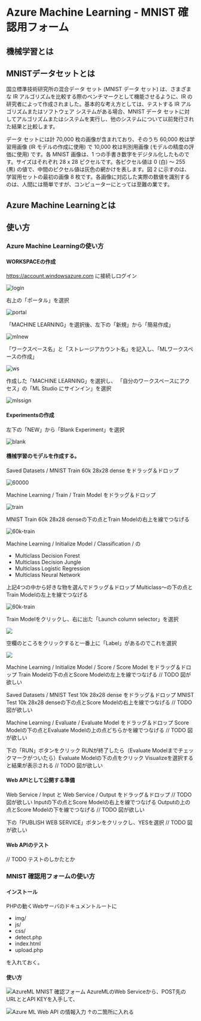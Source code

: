 Azure Machine Learning - MNIST 確認用フォーム
=============

## 機械学習とは


## MNISTデータセットとは
国立標準技術研究所の混合データ セット (MNIST データ セット) は、さまざまな IR アルゴリズムを比較する際のベンチマークとして機能させるように、IR の研究者によって作成されました。基本的な考え方としては、テストする IR アルゴリズムまたはソフトウェア システムがある場合、MNIST データ セットに対してアルゴリズムまたはシステムを実行し、他のシステムについて以前発行された結果と比較します。

データ セットには計 70,000 枚の画像が含まれており、そのうち 60,000 枚は学習用画像 (IR モデルの作成に使用) で 10,000 枚は判別用画像 (モデルの精度の評価に使用) です。各 MNIST 画像は、1 つの手書き数字をデジタル化したものです。サイズはそれぞれ 28 x 28 ピクセルです。各ピクセル値は 0 (白) ～ 255 (黒) の値で、中間のピクセル値は灰色の網かけを表します。図 2 に示すのは、学習用セットの最初の画像 8 枚です。各画像に対応した実際の数値を識別するのは、人間には簡単ですが、コンピューターにとっては至難の業です。

## Azure Machine Learningとは






## 使い方
### Azure Machine Learningの使い方

#### WORKSPACEの作成

https://account.windowsazure.com
に接続しログイン

![login](README.img/azureml-login.png)

右上の「ポータル」を選択

![portal](README.img/azureml-portal.png)

「MACHINE LEARNING」を選択後、左下の「新規」から「簡易作成」

![mlnew](README.img/azureml-mlnew.png)

「ワークスペース名」と「ストレージアカウント名」を記入し、「MLワークスペースの作成」

![ws](README.img/azureml-ws.png)

作成した「MACHINE LEARNING」を選択し、
「自分のワークスペースにアクセス」の「ML Studio にサインイン」を選択

![mlssign](README.img/azureml-mlssign.png)


#### Experimentsの作成

左下の「NEW」から「Blank Experiment」を選択

![blank](README.img/azureml-blank.png)
 
#### 機械学習のモデルを作成する。

Saved Datasets / MNIST Train 60k 28x28 dense をドラッグ＆ドロップ

![60000](README.img/azureml-60000.png)

Machine Learning / Train / Train Model をドラッグ＆ドロップ

![train](README.img/azureml-train.png)

MNIST Train 60k 28x28 denseの下の点とTrain Modelの右上を線でつなげる

![60k-train](README.img/azureml-60k-train.png)

Machine Learning / Initialize Model / Classification / の

+ Multiclass Decision Forest
+ Multiclass Decision Jungle
+ Multiclass Logistic Regression
+ Multiclass Neural Network
 
上記4つの中から好きな物を選んでドラッグ＆ドロップ
Multiclass〜の下の点とTrain Modelの左上を線でつなげる

![60k-train](README.img/azureml-multi.png)

Train Modelをクリックし、右に出た「Launch column selector」を選択

![](README.img/)

空欄のところをクリックすると一番上に「Label」があるのでこれを選択

![](README.img/)

Machine Learning / Initialize Model / Score / Score Model をドラッグ＆ドロップ
Train Modelの下の点とScore Modelの左上を線でつなげる
  // TODO 図が欲しい

Saved Datasets / MNIST Test 10k 28x28 dense をドラッグ＆ドロップ
MNIST Test 10k 28x28 denseの下の点とScore Modelの右上を線でつなげる
  // TODO 図が欲しい

Machine Learning / Evaluate / Evaluate Model をドラッグ＆ドロップ
Score Modelの下の点とEvaluate Modelの上の点どちらかを線でつなげる
  // TODO 図が欲しい

下の「RUN」ボタンをクリック
RUNが終了したら（Evaluate Modelまでチェックマークがついたら）Evaluate Modelの下の点をクリック
Visualizeを選択すると結果が表示される
  // TODO 図が欲しい

#### Web APIとして公開する準備

Web Service / Input と
Web Service / Output をドラッグ＆ドロップ
  // TODO 図が欲しい
Inputの下の点とScore Modelの右上を線でつなげる
Outputの上の点とScore Modelの下を線でつなげる
  // TODO 図が欲しい


下の「PUBLISH WEB SERVICE」ボタンをクリックし、YESを選択
  // TODO 図が欲しい

#### Web APIのテスト
  // TODO テストのしかたとか




### MNIST 確認用フォームの使い方



#### インストール
PHPの動くWebサーバのドキュメントルートに

+ img/
+ js/
+ css/
+ detect.php
+ index.html
+ upload.php

を入れておく。

#### 使い方

![AzureML MNIST 確認フォーム](README.img/azureml-mnist-form.png)
AzureMLのWeb Serviceから、POST先のURLととAPI KEYを入手して、

![Azure ML Web API の情報入力](README.img/azureml-APIInfomation.png)
↑の二箇所に入れる

